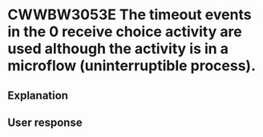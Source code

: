 # CWWBW3053E The timeout events in the 0 receive choice activity are used although the activity is in a microflow (uninterruptible process).

## Explanation

## User response